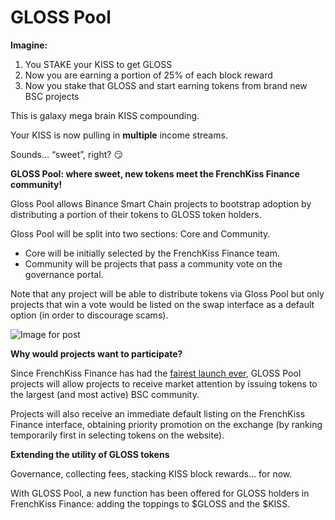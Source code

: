 # GLOSS Pool

**Imagine:**

1. You STAKE your KISS to get GLOSS
2. Now you are earning a portion of 25% of each block reward
3. Now you stake that GLOSS and start earning tokens from brand new BSC projects

This is galaxy mega brain KISS compounding.

Your KISS is now pulling in **multiple** income streams.

Sounds… “sweet”, right? 😏

**GLOSS Pool: where sweet, new tokens meet the FrenchKiss Finance community!**

Gloss Pool allows Binance Smart Chain projects to bootstrap adoption by distributing a portion of their tokens to GLOSS token holders.

Gloss Pool will be split into two sections: Core and Community.

* Core will be initially selected by the FrenchKiss Finance team.
* Community will be projects that pass a community vote on the governance portal.

Note that any project will be able to distribute tokens via Gloss Pool but only projects that win a vote would be listed on the swap interface as a default option \(in order to discourage scams\).

![Image for post](https://miro.medium.com/max/3200/0*MkaAxlEeCfLlaoMt)

**Why would projects want to participate?**

Since FrenchKiss Finance has had the [fairest launch ever](https://medium.com/@frenchkissfinance/the-fairest-launch-ever-5b246644ba2a), GLOSS Pool projects will allow projects to receive market attention by issuing tokens to the largest \(and most active\) BSC community.

Projects will also receive an immediate default listing on the FrenchKiss Finance interface, obtaining priority promotion on the exchange \(by ranking temporarily first in selecting tokens on the website\).

**Extending the utility of GLOSS tokens**

Governance, collecting fees, stacking KISS block rewards… for now.

With GLOSS Pool, a new function has been offered for GLOSS holders in FrenchKiss Finance: adding the toppings to $GLOSS and the $KISS.

